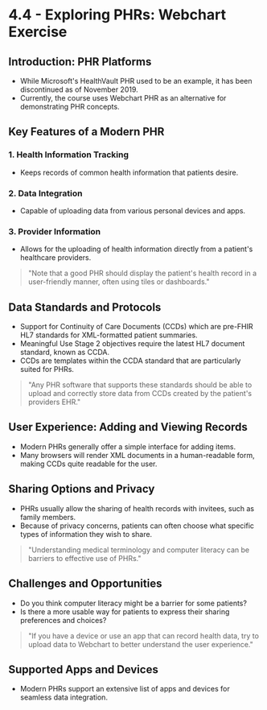 # 4.4 - Exploring PHRs: Webchart Exercise

## Introduction: PHR Platforms
- While Microsoft's HealthVault PHR used to be an example, it has been discontinued as of November 2019.
- Currently, the course uses Webchart PHR as an alternative for demonstrating PHR concepts.

## Key Features of a Modern PHR

### 1. Health Information Tracking
- Keeps records of common health information that patients desire.

### 2. Data Integration
- Capable of uploading data from various personal devices and apps.

### 3. Provider Information
- Allows for the uploading of health information directly from a patient's healthcare providers.

> "Note that a good PHR should display the patient's health record in a user-friendly manner, often using tiles or dashboards."

## Data Standards and Protocols
- Support for Continuity of Care Documents (CCDs) which are pre-FHIR HL7 standards for XML-formatted patient summaries.
- Meaningful Use Stage 2 objectives require the latest HL7 document standard, known as CCDA.
- CCDs are templates within the CCDA standard that are particularly suited for PHRs.

> "Any PHR software that supports these standards should be able to upload and correctly store data from CCDs created by the patient's providers EHR."

## User Experience: Adding and Viewing Records
- Modern PHRs generally offer a simple interface for adding items.
- Many browsers will render XML documents in a human-readable form, making CCDs quite readable for the user.

## Sharing Options and Privacy
- PHRs usually allow the sharing of health records with invitees, such as family members.
- Because of privacy concerns, patients can often choose what specific types of information they wish to share.

> "Understanding medical terminology and computer literacy can be barriers to effective use of PHRs."

## Challenges and Opportunities
- Do you think computer literacy might be a barrier for some patients?
- Is there a more usable way for patients to express their sharing preferences and choices?

> "If you have a device or use an app that can record health data, try to upload data to Webchart to better understand the user experience."

## Supported Apps and Devices
- Modern PHRs support an extensive list of apps and devices for seamless data integration.
